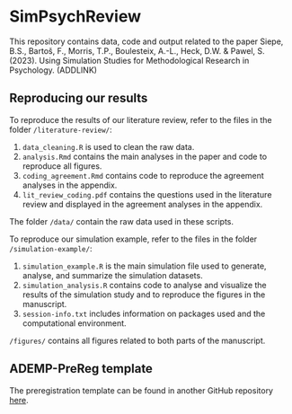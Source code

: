 # SimPsychReview
This repository contains data, code and output related to the paper
Siepe, B.S., Bartoš, F., Morris, T.P., Boulesteix, A.-L., Heck, D.W. & Pawel, S. (2023). Using Simulation Studies for Methodological Research in Psychology. (ADDLINK)

## Reproducing our results

To reproduce the results of our literature review, refer to the files in the folder `/literature-review/`:
1. `data_cleaning.R` is used to clean the raw data.
2. `analysis.Rmd` contains the main analyses in the paper and code to reproduce all figures.
3. `coding_agreement.Rmd` contains code to reproduce the agreement analyses in the appendix.
4. `lit_review_coding.pdf` contains the questions used in the literature review and displayed in the agreement analyses in the appendix. 

The folder `/data/` contain the raw data used in these scripts.


To reproduce our simulation example, refer to the files in the folder `/simulation-example/`:
1. `simulation_example.R` is the main simulation file used to generate, analyse, and summarize the simulation datasets.
2. `simulation_analysis.R` contains code to analyse and visualize the results of the simulation study and to reproduce the figures in the manuscript.
3. `session-info.txt` includes information on packages used and the computational environment.

  `/figures/` contains all figures related to both parts of the manuscript. 

## ADEMP-PreReg template
The preregistration template can be found in another GitHub repository [here](https://github.com/bsiepe/ADEMP-PreReg).
